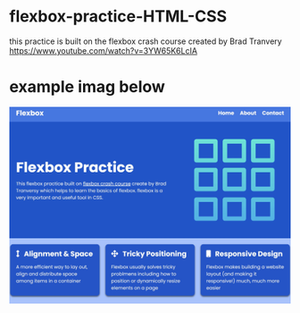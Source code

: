 # flexbox-practice-HTML-CSS

this practice is built on the flexbox crash course created by Brad Tranvery https://www.youtube.com/watch?v=3YW65K6LcIA

# example imag below

<img src="./images/result-img.jpg">
